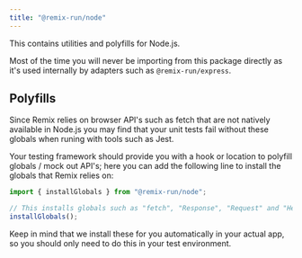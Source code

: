 ```yaml
---
title: "@remix-run/node"
---
```


This contains utilities and polyfills for Node.js.

<docs-info>Most of the time you will never be importing from this package directly as it's used internally by adapters such as `@remix-run/express`.</docs-info>

## Polyfills

Since Remix relies on browser API's such as fetch that are not natively available in Node.js you may find that your unit tests fail without these globals when runing with tools such as Jest.

Your testing framework should provide you with a hook or location to polyfill globals / mock out API's; here you can add the following line to install the globals that Remix relies on:

```ts
import { installGlobals } from "@remix-run/node";

// This installs globals such as "fetch", "Response", "Request" and "Headers.
installGlobals();
```

<docs-info>
  Keep in mind that we install these for you automatically in your actual app, so you should only need to do this in your test environment.
</docs-info>
